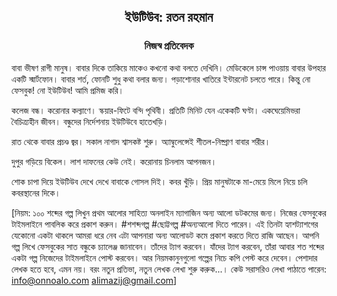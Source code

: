 <div align=center><h2 align=center>ইউটিউব: রতন রহমান</h4><h3 align=center>নিজস্ব প্রতিবেদক</h3>
</div>

বাবা ভীষণ রাগী মানুষ। বাবার দিকে তাকিয়ে মাকেও কখনো কথা বলতে দেখিনি। মেডিকেলে চান্স পাওয়ায় বাবার উপহার একটি স্মার্টফোন। বাবার শর্ত, ফোনটি শুধু কথা বলার জন্য। পড়াশোনার খাতিরে ইন্টারনেট চলতে পারে। কিন্তু নো ফেসবুক! নো ইউটিউব! আমি প্রমিজ করি।

কলেজ বন্ধ। করোনার কল্যাণে। স্কয়ার-ফিটে বন্দি পৃথিবী। প্রতিটি মিনিট যেন একেকটি ঘণ্টা। একঘেয়েমিভরা বৈচিত্র্যহীন জীবন। বন্ধুদের নির্দেশনায় ইউটিউবে হাতেখড়ি।

রাত থেকে বাবার প্রচণ্ড জ্বর। সকাল নাগাদ শ্বাসকষ্ট শুরু। অ্যাম্বুলেন্সেই শীতল-নিষ্প্রাণ বাবার শরীর।

দুপুর গড়িয়ে বিকেল। লাশ দাফনের কেউ নেই। করোনায় চিনলাম আপনজন।

শোক চাপা দিয়ে ইউটিউব দেখে দেখে বাবাকে গোসল দিই। কবর খুঁড়ি। প্রিয় মানুষটাকে মা-মেয়ে মিলে নিয়ে চলি কবরস্থানের দিকে।

[নিয়ম: ১০০ শব্দের গল্প লিখুন প্রথম আলোর সাহিত্য অনলাইন ম্যাগাজিন অন্য আলো ডটকমের জন্য। নিজের ফেসবুকের টাইমলাইনে পাবলিক করে প্রকাশ করুন। #শশব্দগল্প #ছোট্টগল্প #অন্যআলো দিতে পারেন। এই তিনটা হ্যাশট্যাশগের যেকোনো একটা থাকলে আমরা ধরে নেব এটা আপনারা অন্য আলোডট কমে প্রকাশ করতে দিতে রাজি আছেন। আপনি গল্প লিখে ফেসবুকের সাত বন্ধুকে চ্যালেঞ্জ জানাবেন। তাঁদের ট্যাগ করবেন। যাঁদের ট্যাগ করবেন, তাঁরা আবার শত শব্দের একটা গল্প নিজেদের টাইমলাইনে পোস্ট করবেন। আর নিয়মকানুনগুলো গল্পের নিচে কপি পেস্ট করে দেবেন। পেশাদার লেখক হতে হবে, এমন নয়। বরং নতুন প্রতিভা, নতুন লেখক লেখা শুরু করুক...। কেউ সরাসরিও লেখা পাঠাতে পারেন: info@onnoalo.com alimazij@gmail.com]

